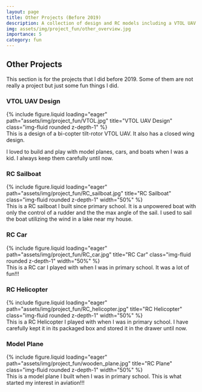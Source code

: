 ```yaml
---
layout: page
title: Other Projects (Before 2019)
description: A collection of design and RC models including a VTOL UAV design, RC plane, car, and helicopter from my early years.
img: assets/img/project_fun/other_overview.jpg
importance: 5
category: fun
---
```


## Other Projects

This section is for the projects that I did before 2019. Some of them are not really a project but just some fun things I did.

### VTOL UAV Design

<div class="row justify-content-sm-center">
    <div class="col-sm-6 mt-3 mt-md-0 text-center">
        {% include figure.liquid loading="eager" path="assets/img/project_fun/VTOL.jpg" title="VTOL UAV Design" class="img-fluid rounded z-depth-1" %}
    </div>
</div>
<div class="caption">
    This is a design of a bi-copter tilt-rotor VTOL UAV. It also has a closed wing design.
</div>

I loved to build and play with model planes, cars, and boats when I was a kid. I always keep them carefully until now.

### RC Sailboat

<div class="row justify-content-sm-center">
    <div class="col-sm mt-3 mt-md-0 text-center">
        {% include figure.liquid loading="eager" path="assets/img/project_fun/RC_sailboat.jpg" title="RC Sailboat" class="img-fluid rounded z-depth-1" width="50%" %}
    </div>
</div>
<div class="caption">
    This is a RC sailboat I built since primary school. It is a unpowered boat with only the control of a rudder and the the max angle of the sail. I used to sail the boat utilizing the wind in a lake near my house.
</div>

### RC Car

<div class="row justify-content-sm-center">
    <div class="col-sm mt-3 mt-md-0 text-center">
        {% include figure.liquid loading="eager" path="assets/img/project_fun/RC_car.jpg" title="RC Car" class="img-fluid rounded z-depth-1"  width="50%" %}
    </div>
</div>
<div class="caption">
    This is a RC car I played with when I was in primary school. It was a lot of fun!!! 
</div>

### RC Helicopter

<div class="row justify-content-sm-center">
    <div class="col-sm mt-3 mt-md-0 text-center">
        {% include figure.liquid loading="eager" path="assets/img/project_fun/RC_helicopter.jpg" title="RC Helicopter" class="img-fluid rounded z-depth-1"  width="50%" %}
    </div>
</div>
<div class="caption">
    This is a RC Helicopter I played with when I was in primary school. I have carefully kept it in its packaged box and stored it in the drawer until now.
</div>

### Model Plane

<div class="row justify-content-sm-center">
    <div class="col-sm mt-3 mt-md-0 text-center">
        {% include figure.liquid loading="eager" path="assets/img/project_fun/wooden_plane.jpg" title="RC Plane" class="img-fluid rounded z-depth-1"  width="50%" %}
    </div>
</div>
<div class="caption">
    This is a model plane I built when I was in primary school. This is what started my interest in aviation!!!
</div>

